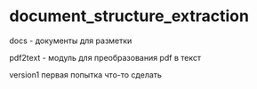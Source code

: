 # document_structure_extraction

docs - документы для разметки

pdf2text - модуль для преобразования pdf в текст

version1 первая попытка что-то сделать
